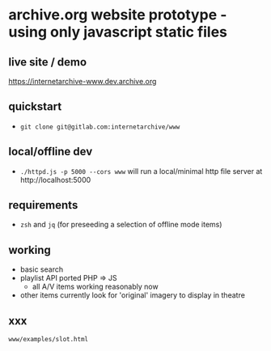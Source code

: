 # archive.org website prototype - using only javascript static files

## live site / demo
https://internetarchive-www.dev.archive.org


## quickstart
- `git clone git@gitlab.com:internetarchive/www`


## local/offline dev
- `./httpd.js -p 5000 --cors www` will run a local/minimal http file server at http://localhost:5000

## requirements
- `zsh` and `jq` (for preseeding a selection of offline mode items)


## working
- basic search
- playlist API ported PHP => JS
  - all A/V items working reasonably now
- other items currently look for 'original' imagery to display in theatre


## xxx
```
www/examples/slot.html
```